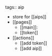tags:: aip

- store for [[aips]]
- [[pages]]
	- [[main]]:
	- [[token]]
- [[actions]]
	- [[add token]]
	- [[add aip]]